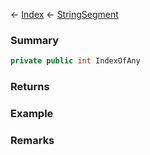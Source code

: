 ← [Index](Api-Index) ← [StringSegment](VRage.Game.ModAPI.Ingame.Utilities.StringSegment)

### Summary

```csharp
private public int IndexOfAny
```

### Returns

### Example

### Remarks

